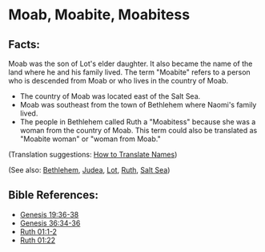 # Moab, Moabite, Moabitess #

## Facts: ##

Moab was the son of Lot's elder daughter. It also became the name of the land where he and his family lived. The term "Moabite" refers to a person who is descended from Moab or who lives in the country of Moab.

* The country of Moab was located east of the Salt Sea.
* Moab was southeast from the town of Bethlehem where Naomi's family lived.
* The people in Bethlehem called Ruth a "Moabitess" because she was a woman from the country of Moab. This term could also be translated as "Moabite woman" or "woman from Moab."

(Translation suggestions: [How to Translate Names](en/ta-vol1/translate/man/translate-names))

(See also: [Bethlehem](../other/bethlehem.md), [Judea](../other/judea.md), [Lot](../other/lot.md), [Ruth](../other/ruth.md), [Salt Sea](../other/saltsea.md))

## Bible References: ##

* [Genesis 19:36-38](en/tn/gen/help/19/36)
* [Genesis 36:34-36](en/tn/gen/help/36/34)
* [Ruth 01:1-2](en/tn/rut/help/01/01)
* [Ruth 01:22](en/tn/rut/help/01/22)